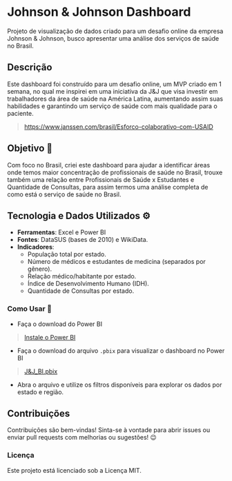 # Johnson &amp; Johnson Dashboard
Projeto de visualização de dados criado para um desafio online da empresa Johnson &amp; Johnson, busco apresentar uma análise dos serviços de saúde no Brasil.

## Descrição
Este dashboard foi construído para um desafio online, um MVP criado em 1 semana, no qual me inspirei em uma iniciativa da J&J que visa investir em trabalhadores da área de saúde na América Latina, aumentando assim suas habilidades e garantindo um serviço de saúde com mais qualidade para o paciente.
> https://www.janssen.com/brasil/Esforco-colaborativo-com-USAID

## Objetivo 🚀
Com foco no Brasil, criei este dashboard para ajudar a identificar áreas onde temos maior concentração de profissionais de saúde no Brasil, trouxe também uma relação entre Profissionais de Saúde x Estudantes e Quantidade de Consultas, para assim termos uma análise completa de como está o serviço de saúde no Brasil.

## Tecnologia e Dados Utilizados ⚙️
- **Ferramentas**: Excel e Power BI
- **Fontes**: DataSUS (bases de 2010) e WikiData.
- **Indicadores**:
    - População total por estado.
    - Número de médicos e estudantes de medicina (separados por gênero).
    - Relação médico/habitante por estado.
    - Índice de Desenvolvimento Humano (IDH).
    - Quantidade de Consultas por estado.

### Como Usar 📝
- Faça o download do Power BI
> [Instale o Power BI](https://www.microsoft.com/pt-br/power-platform/products/power-bi/desktop)
- Faça o download do arquivo `.pbix` para visualizar o dashboard no Power BI
> [J&J_BI.pbix](https://github.com/bonett1/JJ_Dashboard/blob/main/J%26J_BI.pbix)
- Abra o arquivo e utilize os filtros disponíveis para explorar os dados por estado e região.

## Contribuições
Contribuições são bem-vindas! Sinta-se à vontade para abrir issues ou enviar pull requests com melhorias ou sugestões! 😉

### Licença
Este projeto está licenciado sob a Licença MIT.
